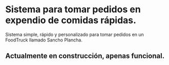 # Sistema para tomar pedidos en expendio de comidas rápidas.

Sistema simple, rápido y personalizado para tomar pedidos en un FoodTruck llamado Sancho Plancha.
## Actualmente en construcción, apenas funcional.
